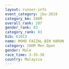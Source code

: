 ```yaml
---
layout: runner-info 
event_category: jbu-2019 
category_km: 16KM  
overall_rank: 207
gender_rank: 83
category_rank: 83
bib: 61013
name: MOHD FAIZAL BIN HARUN
category: 16KM Men Open
gender: Male
race_time: 3-35-38
country: Malaysia
---
```

